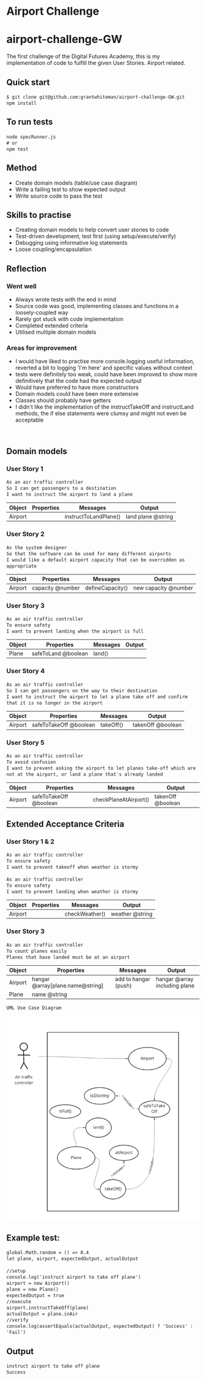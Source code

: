 Airport Challenge
=================
# airport-challenge-GW
The first challenge of the Digital Futures Academy, this is my implementation of code to fulfill the given User Stories. Airport related.

## Quick start
```
$ git clone git@github.com:grantwhiteman/airport-challenge-GW.git
npm install
```



## To run tests
```
node specRunner.js
# or
npm test
```

## Method
- Create domain models (table/use case diagram)
- Write a failing test to show expected output
- Write source code to pass the test

## Skills to practise
- Creating domain models to help convert user stories to code
- Test-driven development, test first (using setup/execute/verify)
- Debugging using informative log statements
- Loose coupling/encapsulation

## Reflection

### Went well

- Always wrote tests with the end in mind
- Source code was good, implementing classes and functions in a loosely-coupled way
- Rarely got stuck with code implementation
- Completed extended criteria
- Utilised multiple domain models

### Areas for improvement

- I would have liked to practise more console.logging useful information, reverted a bit to logging 'I'm here' and specific values without context
- tests were definitely too weak, could have been improved to show more definitively that the code had the expected output
- Would have preferred to have more constructors
- Domain models could have been more extensive
- Classes should probably have getters
- I didn't like the implementation of the instructTakeOff and instructLand methods, the if else statements were clumsy and might not even be acceptable

<p>&nbsp;</p>

## Domain models

### User Story 1

```
As an air traffic controller
So I can get passengers to a destination
I want to instruct the airport to land a plane
```
|Object|Properties|Messages|Output| 
|---|---|---|---|
|Airport|   |instructToLandPlane()|land plane @string|

### User Story 2
```
As the system designer
So that the software can be used for many different airports
I would like a default airport capacity that can be overridden as appropriate
```

|Object|Properties|Messages|Output|
|---|---|---|---|
|Airport|capacity @number|defineCapacity()|new capacity @number|

### User Story 3
```
As an air traffic controller
To ensure safety
I want to prevent landing when the airport is full
```

|Object|Properties|Messages|Output|
|---|---|---|---|
|Plane|safeToLand @boolean|land()||

### User Story 4
```
As an air traffic controller
So I can get passengers on the way to their destination
I want to instruct the airport to let a plane take off and confirm that it is no longer in the airport
```

|Object|Properties|Messages|Output|
|---|---|---|---|
|Airport|safeToTakeOff @boolean|takeOff()|takenOff @boolean|

### User Story 5
```
As an air traffic controller
To avoid confusion
I want to prevent asking the airport to let planes take-off which are not at the airport, or land a plane that's already landed
```

|Object|Properties|Messages|Output|
|---|---|---|---|
|Airport|safeToTakeOff @boolean|checkPlaneAtAirport()|takenOff @boolean|



## Extended Acceptance Criteria

### User Story 1 & 2
```
As an air traffic controller
To ensure safety
I want to prevent takeoff when weather is stormy

As an air traffic controller
To ensure safety
I want to prevent landing when weather is stormy
```

|Object|Properties|Messages|Output|
|---|---|---|---|
|Airport||checkWeather()|weather @string|

### User Story 3

```
As an air traffic controller
To count planes easily
Planes that have landed must be at an airport
```
|Object|Properties|Messages|Output|
|---|---|---|---|
|Airport|hangar @array[plane.name@string]|add to hangar (push)|hangar @array including plane|
|Plane|name @string|||

```
UML Use Case Diagram
```
<img src="Airport-miro.png" alt="Markdown Monster icon"/>

## Example test:
```
global.Math.random = () => 0.4
let plane, airport, expectedOutput, actualOutput

//setup
console.log('instruct airport to take off plane')
airport = new Airport()
plane = new Plane()
expectedOutput = true
//execute
airport.instructTakeOff(plane)
actualOutput = plane.inAir
//verify
console.log(assertEquals(actualOutput, expectedOutput) ? 'Success' : 'Fail')
```
## Output
```
instruct airport to take off plane
Success
```